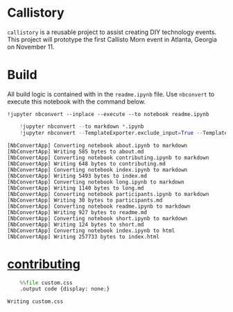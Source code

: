 
# Callistory

`callistory` is a reusable project to assist creating DIY technology events.  This project will prototype the first Callisto Morn event in Atlanta, Georgia on November 11.

# Build

All build logic is contained with in the `readme.ipynb` file.  Use `nbconvert` to execute this notebook with the command below.

    !jupyter nbconvert --inplace --execute --to notebook readme.ipynb


```python
    !jupyter nbconvert --to markdown *.ipynb
    !jupyter nbconvert --TemplateExporter.exclude_input=True --TemplateExporter.exclude_input=True index.ipynb 
```

    [NbConvertApp] Converting notebook about.ipynb to markdown
    [NbConvertApp] Writing 585 bytes to about.md
    [NbConvertApp] Converting notebook contributing.ipynb to markdown
    [NbConvertApp] Writing 648 bytes to contributing.md
    [NbConvertApp] Converting notebook index.ipynb to markdown
    [NbConvertApp] Writing 5493 bytes to index.md
    [NbConvertApp] Converting notebook long.ipynb to markdown
    [NbConvertApp] Writing 1140 bytes to long.md
    [NbConvertApp] Converting notebook participants.ipynb to markdown
    [NbConvertApp] Writing 30 bytes to participants.md
    [NbConvertApp] Converting notebook readme.ipynb to markdown
    [NbConvertApp] Writing 927 bytes to readme.md
    [NbConvertApp] Converting notebook short.ipynb to markdown
    [NbConvertApp] Writing 124 bytes to short.md
    [NbConvertApp] Converting notebook index.ipynb to html
    [NbConvertApp] Writing 257733 bytes to index.html


# [contributing](contributing.ipynb)


```python
    %%file custom.css
    .output code {display: none;}
```

    Writing custom.css

